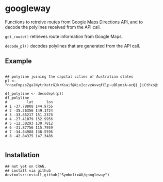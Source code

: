 # googleway

Functions to retreive routes from [Google Maps Directions API](https://developers.google.com/maps/documentation/directions/start#sample-request), and to decode the polylines received from the API call.

`get_route()` retrieves route information from Google Maps.

`decode_pl()` decodes polyilnes that are generated from the API call.

## Example

```

## polyline joining the capital cities of Australian states
pl <- "nnseFmpzsZgalNytrXetrG}krKsaif@kivIccvzAvvqfClp~uBlymzA~ocQ}_}iCthxo@srst@"
    
df_polyline <- decodepl(pl)
df_polyline
#         lat      lon
# 1 -37.78808 144.9756
# 2 -35.26356 149.1724
# 3 -33.85217 151.2378
# 4 -27.41079 152.9956
# 5 -12.38293 130.7812
# 6 -31.87756 115.7959
# 7 -34.84988 138.5596
# 8 -42.84375 147.3486


```

## Installation

```
## not yet on CRAN. 
## install via github
devtools::install_github("SymbolixAU/googleway")
```



